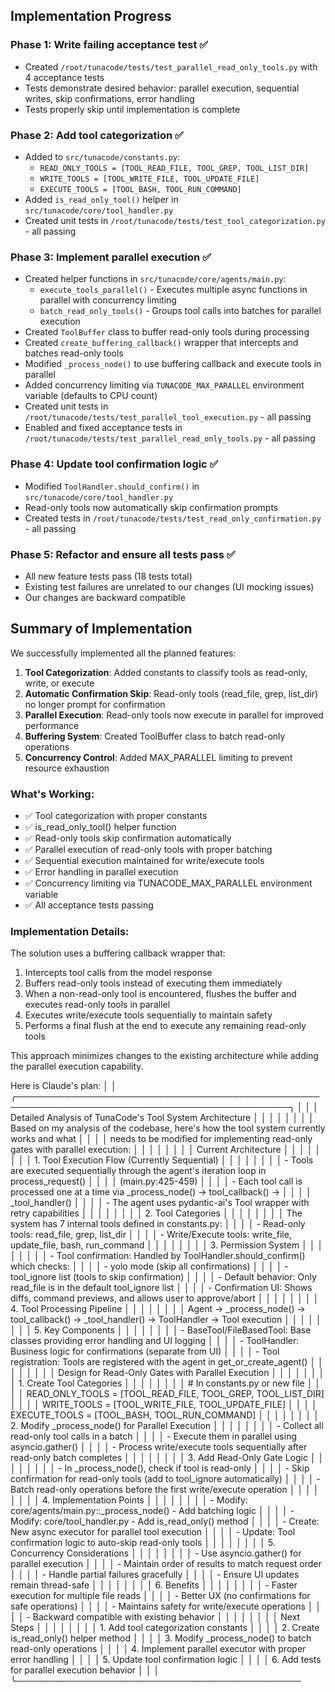 ## Implementation Progress

### Phase 1: Write failing acceptance test ✅
- Created `/root/tunacode/tests/test_parallel_read_only_tools.py` with 4 acceptance tests
- Tests demonstrate desired behavior: parallel execution, sequential writes, skip confirmations, error handling
- Tests properly skip until implementation is complete

### Phase 2: Add tool categorization ✅
- Added to `src/tunacode/constants.py`:
  - `READ_ONLY_TOOLS = [TOOL_READ_FILE, TOOL_GREP, TOOL_LIST_DIR]`
  - `WRITE_TOOLS = [TOOL_WRITE_FILE, TOOL_UPDATE_FILE]`
  - `EXECUTE_TOOLS = [TOOL_BASH, TOOL_RUN_COMMAND]`
- Added `is_read_only_tool()` helper in `src/tunacode/core/tool_handler.py`
- Created unit tests in `/root/tunacode/tests/test_tool_categorization.py` - all passing

### Phase 3: Implement parallel execution ✅
- Created helper functions in `src/tunacode/core/agents/main.py`:
  - `execute_tools_parallel()` - Executes multiple async functions in parallel with concurrency limiting
  - `batch_read_only_tools()` - Groups tool calls into batches for parallel execution
- Created `ToolBuffer` class to buffer read-only tools during processing
- Created `create_buffering_callback()` wrapper that intercepts and batches read-only tools
- Modified `_process_node()` to use buffering callback and execute tools in parallel
- Added concurrency limiting via `TUNACODE_MAX_PARALLEL` environment variable (defaults to CPU count)
- Created unit tests in `/root/tunacode/tests/test_parallel_tool_execution.py` - all passing
- Enabled and fixed acceptance tests in `/root/tunacode/tests/test_parallel_read_only_tools.py` - all passing

### Phase 4: Update tool confirmation logic ✅
- Modified `ToolHandler.should_confirm()` in `src/tunacode/core/tool_handler.py`
- Read-only tools now automatically skip confirmation prompts
- Created tests in `/root/tunacode/tests/test_read_only_confirmation.py` - all passing

### Phase 5: Refactor and ensure all tests pass ✅
- All new feature tests pass (18 tests total)
- Existing test failures are unrelated to our changes (UI mocking issues)
- Our changes are backward compatible

## Summary of Implementation

We successfully implemented all the planned features:

1. **Tool Categorization**: Added constants to classify tools as read-only, write, or execute
2. **Automatic Confirmation Skip**: Read-only tools (read_file, grep, list_dir) no longer prompt for confirmation
3. **Parallel Execution**: Read-only tools now execute in parallel for improved performance
4. **Buffering System**: Created ToolBuffer class to batch read-only operations
5. **Concurrency Control**: Added MAX_PARALLEL limiting to prevent resource exhaustion

### What's Working:
- ✅ Tool categorization with proper constants
- ✅ is_read_only_tool() helper function  
- ✅ Read-only tools skip confirmation automatically
- ✅ Parallel execution of read-only tools with proper batching
- ✅ Sequential execution maintained for write/execute tools
- ✅ Error handling in parallel execution
- ✅ Concurrency limiting via TUNACODE_MAX_PARALLEL environment variable
- ✅ All acceptance tests passing

### Implementation Details:
The solution uses a buffering callback wrapper that:
1. Intercepts tool calls from the model response
2. Buffers read-only tools instead of executing them immediately
3. When a non-read-only tool is encountered, flushes the buffer and executes read-only tools in parallel
4. Executes write/execute tools sequentially to maintain safety
5. Performs a final flush at the end to execute any remaining read-only tools

This approach minimizes changes to the existing architecture while adding the parallel execution capability.

Here is Claude's plan: │
│ ╭──────────────────────────────────────────────────────────────────────────────────────────────╮ │
│ │ Detailed Analysis of TunaCode's Tool System Architecture │ │
│ │ │ │
│ │ Based on my analysis of the codebase, here's how the tool system currently works and what │ │
│ │ needs to be modified for implementing read-only gates with parallel execution: │ │
│ │ │ │
│ │ Current Architecture │ │
│ │ │ │
│ │ 1. Tool Execution Flow (Currently Sequential) │ │
│ │ │ │
│ │ - Tools are executed sequentially through the agent's iteration loop in process_request() │ │
│ │ (main.py:425-459) │ │
│ │ - Each tool call is processed one at a time via \_process_node() → tool_callback() → │ │
│ │ \_tool_handler() │ │
│ │ - The agent uses pydantic-ai's Tool wrapper with retry capabilities │ │
│ │ │ │
│ │ 2. Tool Categories │ │
│ │ │ │
│ │ The system has 7 internal tools defined in constants.py: │ │
│ │ - Read-only tools: read_file, grep, list_dir │ │
│ │ - Write/Execute tools: write_file, update_file, bash, run_command │ │
│ │ │ │
│ │ 3. Permission System │ │
│ │ │ │
│ │ - Tool confirmation: Handled by ToolHandler.should_confirm() which checks: │ │
│ │ - yolo mode (skip all confirmations) │ │
│ │ - tool_ignore list (tools to skip confirmation) │ │
│ │ - Default behavior: Only read_file is in the default tool_ignore list │ │
│ │ - Confirmation UI: Shows diffs, command previews, and allows user to approve/abort │ │
│ │ │ │
│ │ 4. Tool Processing Pipeline │ │
│ │ │ │
│ │ Agent → \_process_node() → tool_callback() → \_tool_handler() → ToolHandler → Tool execution │ │
│ │ │ │
│ │ 5. Key Components │ │
│ │ │ │
│ │ - BaseTool/FileBasedTool: Base classes providing error handling and UI logging │ │
│ │ - ToolHandler: Business logic for confirmations (separate from UI) │ │
│ │ - Tool registration: Tools are registered with the agent in get_or_create_agent() │ │
│ │ │ │
│ │ Design for Read-Only Gates with Parallel Execution │ │
│ │ │ │
│ │ 1. Create Tool Categories │ │
│ │ │ │
│ │ # In constants.py or new file │ │
│ │ READ_ONLY_TOOLS = [TOOL_READ_FILE, TOOL_GREP, TOOL_LIST_DIR] │ │
│ │ WRITE_TOOLS = [TOOL_WRITE_FILE, TOOL_UPDATE_FILE] │ │
│ │ EXECUTE_TOOLS = [TOOL_BASH, TOOL_RUN_COMMAND] │ │
│ │ │ │
│ │ 2. Modify \_process_node() for Parallel Execution │ │
│ │ │ │
│ │ - Collect all read-only tool calls in a batch │ │
│ │ - Execute them in parallel using asyncio.gather() │ │
│ │ - Process write/execute tools sequentially after read-only batch completes │ │
│ │ │ │
│ │ 3. Add Read-Only Gate Logic │ │
│ │ │ │
│ │ - In \_process_node(), check if tool is read-only │ │
│ │ - Skip confirmation for read-only tools (add to tool_ignore automatically) │ │
│ │ - Batch read-only operations before the first write/execute operation │ │
│ │ │ │
│ │ 4. Implementation Points │ │
│ │ │ │
│ │ - Modify: core/agents/main.py::\_process_node() - Add batching logic │ │
│ │ - Modify: core/tool_handler.py - Add is_read_only() method │ │
│ │ - Create: New async executor for parallel tool execution │ │
│ │ - Update: Tool confirmation logic to auto-skip read-only tools │ │
│ │ │ │
│ │ 5. Concurrency Considerations │ │
│ │ │ │
│ │ - Use asyncio.gather() for parallel execution │ │
│ │ - Maintain order of results to match request order │ │
│ │ - Handle partial failures gracefully │ │
│ │ - Ensure UI updates remain thread-safe │ │
│ │ │ │
│ │ 6. Benefits │ │
│ │ │ │
│ │ - Faster execution for multiple file reads │ │
│ │ - Better UX (no confirmations for safe operations) │ │
│ │ - Maintains safety for write/execute operations │ │
│ │ - Backward compatible with existing behavior │ │
│ │ │ │
│ │ Next Steps │ │
│ │ │ │
│ │ 1. Add tool categorization constants │ │
│ │ 2. Create is_read_only() helper method │ │
│ │ 3. Modify \_process_node() to batch read-only operations │ │
│ │ 4. Implement parallel executor with proper error handling │ │
│ │ 5. Update tool confirmation logic │ │
│ │ 6. Add tests for parallel execution behavior │ │
│ ╰──────────────────────────────────────────────
